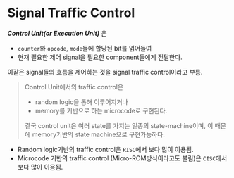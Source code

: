 # Signal Traffic Control

***Control Unit(or Execution Unit)*** 은 

* `counter`와 `opcode`, `mode`들에 할당된 bit를 읽어들여 
* 현재 필요한 제어 signal을 필요한 component들에게 전달한다. 

이같은 signal들의 흐름을 제어하는 것을 signal traffic control이라고 부름.

> Control Unit에서의 traffic control은
>  
> * random logic을 통해 이루어지거나  
> * memory를 기반으로 하는 microcode로 구현된다.  
>
> 결국 control unit은 여러 state를 가지는 일종의 state-machine이며, 이 때문에 memory기반의 state machine으로 구현가능하다.

* Random logic기반의 traffic control은 `RISC`에서 보다 많이 이용됨.
* Microcode 기반의 traffic control (Micro-ROM방식이라고도 불림)은 `CISC`에서 보다 많이 이용됨.